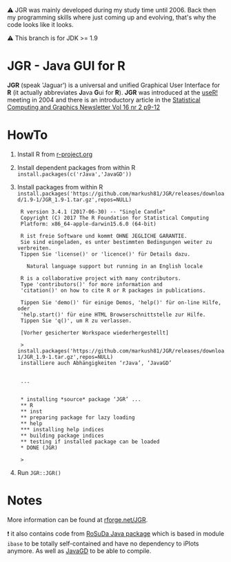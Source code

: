 :warning: JGR was mainly developed during my study time until 2006. Back then my programming skills where just coming up and evolving, that's why the code looks like it looks.

:warning: This branch is for JDK >= 1.9

# JGR - Java GUI for R

**JGR** (speak 'Jaguar') is a universal and unified Graphical User Interface for **R** (it actually abbreviates **J**ava **G**ui for **R**). **JGR** was introduced at the [useR!](http://www.ci.tuwien.ac.at/Conferences/useR-2004) meeting in 2004 and there is an introductory article in the [Statistical Computing and Graphics Newsletter Vol 16 nr 2 p9-12](http://stat-computing.org/newsletter/issues/scgn-16-2.pdf)


# HowTo

1. Install R from [r-project.org](https://www.r-project.org)
2. Install dependent packages from within R `install.packages(c('rJava','JavaGD'))`
2. Install packages from within R `install.packages('https://github.com/markush81/JGR/releases/download/1.9-1/JGR_1.9-1.tar.gz',repos=NULL)`
   
   ```
    R version 3.4.1 (2017-06-30) -- "Single Candle"
    Copyright (C) 2017 The R Foundation for Statistical Computing
    Platform: x86_64-apple-darwin15.6.0 (64-bit)
    
    R ist freie Software und kommt OHNE JEGLICHE GARANTIE.
    Sie sind eingeladen, es unter bestimmten Bedingungen weiter zu verbreiten.
    Tippen Sie 'license()' or 'licence()' für Details dazu.
    
      Natural language support but running in an English locale
    
    R is a collaborative project with many contributors.
    Type 'contributors()' for more information and
    'citation()' on how to cite R or R packages in publications.
    
    Tippen Sie 'demo()' für einige Demos, 'help()' für on-line Hilfe, oder
    'help.start()' für eine HTML Browserschnittstelle zur Hilfe.
    Tippen Sie 'q()', um R zu verlassen.
    
    [Vorher gesicherter Workspace wiederhergestellt]
    
    > install.packages('https://github.com/markush81/JGR/releases/download/1.9-1/JGR_1.9-1.tar.gz',repos=NULL)
    installiere auch Abhängigkeiten ‘rJava’, ‘JavaGD’
    
    
    ...
    
    
    * installing *source* package ‘JGR’ ...
    ** R
    ** inst
    ** preparing package for lazy loading
    ** help
    *** installing help indices
    ** building package indices
    ** testing if installed package can be loaded
    * DONE (JGR)
    
    > 

   ```
3. Run `JGR::JGR()`

# Notes

More information can be found at [rforge.net/JGR](http://www.rforge.net/JGR/index.html).

:exclamation: it also contains code from [RoSuDa Java package](https://github.com/s-u/rosuda) which is based in module `ibase` to be totally self-contained and have no dependency to iPlots anymore. As well as [JavaGD](http://www.rforge.net/JavaGD/) to be able to compile.